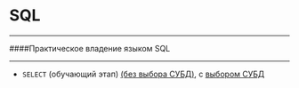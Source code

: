 # SQL
___
####Практическое владение языком SQL
___

- `SELECT` (обучающий этап) [(без выбора СУБД)](http://sql-ex.ru/learn_exercises.php), с [выбором СУБД](http://sql-ex.ru/exercises/index.php?act=learn)






